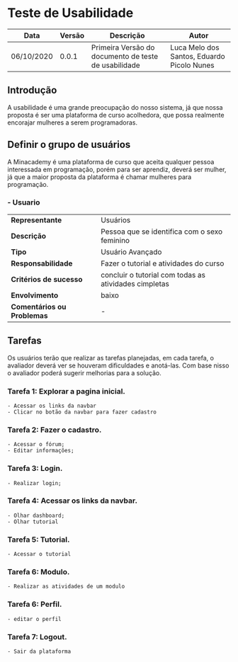 # Teste de Usabilidade

| Data | Versão | Descrição | Autor |
|----|------|---------|-----|
|06/10/2020|0.0.1|Primeira Versão do documento de teste de usabilidade|Luca Melo dos Santos, Eduardo Picolo Nunes|


## Introdução

A usabilidade é uma  grande preocupação do nosso sistema, já que nossa proposta é ser uma plataforma de curso acolhedora, que possa realmente encorajar mulheres a serem programadoras.

## Definir o grupo de usuários

A Minacademy é uma plataforma de curso que aceita qualquer pessoa interessada em programação, porém para ser aprendiz, deverá ser mulher, já que a maior proposta da plataforma é chamar mulheres para programação.

### - Usuario

|               |           |
|---------------|----------|
| **Representante** | Usuários |
| **Descrição** | Pessoa que se identifica com o sexo feminino |
| **Tipo** | Usuário Avançado |
| **Responsabilidade** | Fazer o tutorial e atividades do curso |
| **Critérios de sucesso** | concluir o tutorial com todas as atividades cimpletas |
| **Envolvimento** | baixo |
| **Comentários ou Problemas** | - |

## Tarefas

Os usuários terão que realizar as tarefas planejadas, em cada tarefa, o avaliador deverá ver se houveram dificuldades e anotá-las. Com base nisso o avaliador poderá sugerir melhorias para a solução.

### Tarefa 1: Explorar a pagina inicial.
	- Acessar os links da navbar
	- Clicar no botão da navbar para fazer cadastro

### Tarefa 2: Fazer o cadastro.
	- Acessar o fórum;
	- Editar informações;

### Tarefa 3: Login.
	- Realizar login;

### Tarefa 4: Acessar os links da navbar.
	- Olhar dashboard;
	- Olhar tutorial	

### Tarefa 5: Tutorial.
	- Acessar o tutorial
	
### Tarefa 6: Modulo.
	- Realizar as atividades de um modulo

### Tarefa 6: Perfil.
	- editar o perfil

### Tarefa 7: Logout.
	- Sair da plataforma
	